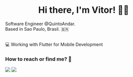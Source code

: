 
<h1 align="center">Hi there, I'm Vitor! 👋🏽</h1>
Software Engineer @QuintoAndar. <br>
Based in Sao Paulo, Brasil. 🇧🇷 <br><br>


💻 Working with Flutter for Mobile Development<br>

  
<h3>How to reach or find me? 💬</h3>
<div> 
  <a href = "mailto:vitorabsilva10@gmail.com"><img src="https://img.shields.io/badge/-Gmail-%23333?style=for-the-badge&logo=gmail&logoColor=white" target="_blank"></a>
  <a href="https://www.linkedin.com/in/vitor-andre-batista-silva/" target="_blank"><img src="https://img.shields.io/badge/-LinkedIn-%230077B5?style=for-the-badge&logo=linkedin&logoColor=white" target="_blank"></a> 
</div>

